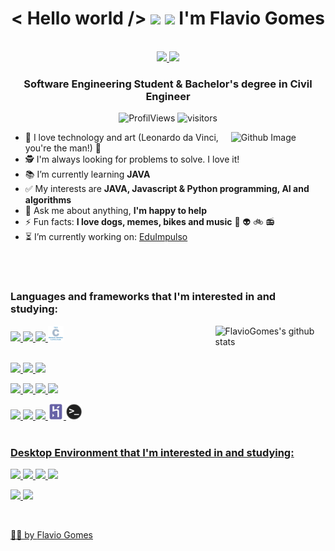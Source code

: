 <h1 align="center">< Hello world /> 
                   <img src="https://github.com/rajput2107/rajput2107/blob/master/Assets/Earth.gif" width="24px">
                   <img src="https://raw.githubusercontent.com/iampavangandhi/iampavangandhi/master/gifs/Hi.gif" width="30px"> I'm Flavio Gomes</h1>
 <p align="center"><br/>

  <a href="https://www.linkedin.com/in/flaviogomesbr/"  target="_blank">
    <img src="https://img.shields.io/badge/-LinkedIn-blue?style=flat&logo=Linkedin&logoColor=white">
  </a>

  <a href="mailto:flaviogonasc@gmail.com" target="_blank">
    <img src="https://img.shields.io/badge/-Gmail-c14438?style=flat&logo=Gmail&logoColor=white">
  </a>

</p>

<h3 align="center">Software Engineering Student & Bachelor's degree in Civil Engineer </h3>

<p align="center">
  <img alt="ProfilViews" src="https://views.whatilearened.today/views/github/flaviogomesbr/flaviogomesbr.svg" />
  <img alt="visitors" src="https://visitor-badge.glitch.me/badge?page_id=flaviogomesbr.flaviogomesbr" />
</p>

<img width="30%" align="right" alt="Github Image" src="https://media.giphy.com/media/fwbZnTftCXVocKzfxR/giphy.gif"/>

- 🤖 I love technology and art (Leonardo da Vinci, you're the man!) 🎨
- 🕵️‍ I'm always looking for problems to solve. I love it!
- 📚 I’m currently learning **JAVA**
- ✅ My interests are **JAVA, Javascript & Python programming, AI and algorithms**
- 💬 Ask me about anything, **I'm happy to help**
- ⚡ Fun facts: **I love dogs, memes, bikes and music** 🐶 👽 🚲 📻 
- ⏳ I’m currently working on: <a href="https://eduimpulso.herokuapp.com" target="_blank">EduImpulso </a>

<br/>
<br/>

<h3>Languages and frameworks that I'm interested in and studying:</h3> 

<p>

  <a href="https://github.com/flaviogomesbr/github-readme-stats">
  <img width="35%" align="right" alt="FlavioGomes's github stats" src="https://github-readme-stats.vercel.app/api/top-langs/?username=flaviogomesbr&count_private=true&theme=dracula">
  </a>

  
  
  
  <code><a href="https://www.java.com/en/" target="_blank"><img width="10%" src="https://www.vectorlogo.zone/logos/java/java-ar21.svg"></code>
  <code><a href="https://www.javascript.com/" target="_blank"><img width="10%" src="https://www.vectorlogo.zone/logos/javascript/javascript-ar21.svg"></code>
  <code><a href="https://www.python.org/" target="_blank"><img width="5%"  src="https://www.vectorlogo.zone/logos/python/python-icon.svg"></code>
  <code><a href="https://www.learn-c.org/" target="_blank"><img width="5%" src="https://raw.githubusercontent.com/github/explore/80688e429a7d4ef2fca1e82350fe8e3517d3494d/topics/c/c.png"></code>                      
  <br />

  <code><a href="https://www.php.net/" target="_blank"><img width="10%" src="https://www.vectorlogo.zone/logos/php/php-horizontal.svg"></code>
  <code><a href="https://www.mysql.com/" target="_blank"><img width="10%" src="https://www.vectorlogo.zone/logos/mysql/mysql-ar21.svg"></code>
  <code><a href="https://nodejs.org/en/" target="_blank"><img width="5%" src="https://www.vectorlogo.zone/logos/nodejs/nodejs-icon.svg"></code>
  <br />

  <code><a href="https://pt-br.reactjs.org/" target="_blank"><img width="10%"  src="https://www.vectorlogo.zone/logos/reactjs/reactjs-ar21.svg"></code>
  <code><a href="https://www.w3schools.com/html/default.asp" target="_blank"><img width="5%" src="https://www.vectorlogo.zone/logos/w3_html5/w3_html5-icon.svg"></code>
  <code><a href="https://www.w3schools.com/css/css_website_layout.asp" target="_blank"><img width="10%" src="https://www.vectorlogo.zone/logos/netlifyapp_watercss/netlifyapp_watercss-ar21.svg"></code> 
  <code><a href="https://getbootstrap.com/" target="_blank"><img width="10%" src="https://www.vectorlogo.zone/logos/getbootstrap/getbootstrap-ar21.svg"></code>
  <br />

  <code><a href="https://git-scm.com/" target="_blank"><img width="5%" src="https://www.vectorlogo.zone/logos/git-scm/git-scm-icon.svg"></code>
  <code><a href="https://github.com/" target="_blank"><img width="5%"  src="https://www.vectorlogo.zone/logos/github/github-icon.svg"></code>
  <code><a href="https://aws.amazon.com/" target="_blank"><img width="5%" src="https://images.ctfassets.net/lpjm8d10rkpy/6GIrtBy1QABNIFNcnyKxo1/8e651d482fe0e350280991535b171582/aws.svg"></code>
  <code><a href="https://www.heroku.com/" target="_blank"><img width="5%" src="https://raw.githubusercontent.com/devicons/devicon/master/icons/heroku/heroku-plain.svg"></code>
  <code><a href="https://www.vim.org/" target="_blank"><img width="5%"  src="https://raw.githubusercontent.com/github/explore/80688e429a7d4ef2fca1e82350fe8e3517d3494d/topics/terminal/terminal.png"></code>
  <br />
  <br />
</p>

<h3>Desktop Environment that I'm interested in and studying:</h3>
<p align="left">
  <code><img width="10%" href="https://code.visualstudio.com/" src="https://www.vectorlogo.zone/logos/visualstudio_code/visualstudio_code-ar21.svg"></code>
  <code><img width="10%" href="https://ubuntu.com/" src="https://www.vectorlogo.zone/logos/ubuntu/ubuntu-ar21.svg"></code>
  <code><img width="10%" href="https://www.linux.org/" src="https://www.vectorlogo.zone/logos/linux/linux-ar21.svg"></code>
  <code><img width="10%" href="https://www.microsoft.com/" src="https://www.vectorlogo.zone/logos/microsoft/microsoft-ar21.svg"></code>
  <br />
  
  <code><img width="10%" href="https://discord.com/" src="https://www.vectorlogo.zone/logos/discordapp/discordapp-ar21.svg"></code>
  <code><img width="5%" href="https://slack.com/intl/pt-br/" src="https://www.vectorlogo.zone/logos/slack/slack-icon.svg"></code>
</p>

<br/>

<p align="center">

👨‍🚀 by [Flavio Gomes](https://github.com/flaviogomesbr)

</p>
